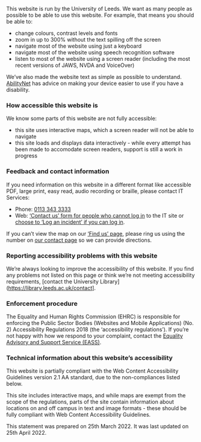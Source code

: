 This website is run by the University of Leeds. We want as many people as possible to be able to use this website. For example, that means you should be able to:

* change colours, contrast levels and fonts
* zoom in up to 300% without the text spilling off the screen
* navigate most of the website using just a keyboard
* navigate most of the website using speech recognition software
* listen to most of the website using a screen reader (including the most recent versions of JAWS, NVDA and VoiceOver)

We’ve also made the website text as simple as possible to understand. [AbilityNet](https://mcmw.abilitynet.org.uk/) has advice on making your device easier to use if you have a disability.

### How accessible this website is

We know some parts of this website are not fully accessible:

* this site uses interactive maps, which a screen reader will not be able to navigate
* this site loads and displays data interactively - while every attempt has been made to accomodate screen readers, support is still a work in progress

### Feedback and contact information

If you need information on this website in a different format like accessible PDF, large print, easy read, audio recording or braille, please contact IT Services:

* Phone: <a href="tel:+441133433333" title="Call IT Services">0113 343 3333</a>
* Web: <a href="https://it.leeds.ac.uk/it?id=contact_form">‘Contact us’ form for people who cannot log in</a> to the IT site or <a href="https://it.leeds.ac.uk/nav_to.do?uri=it?id=contact_form">choose to ‘Log an incident’ if you can log in</a>.

If you can’t view the map on our [‘Find us’ page](https://www.leeds.ac.uk/about/doc/find-us), please ring us using the number on [our contact page](https://www.leeds.ac.uk/about/doc/about-contact-us) so we can provide directions.

### Reporting accessibility problems with this website

We’re always looking to improve the accessibility of this website. If you find any problems not listed on this page or think we’re not meeting accessibility requirements, [contact the University Library](https://library.leeds.ac.uk/contact].

### Enforcement procedure

The Equality and Human Rights Commission (EHRC) is responsible for enforcing the Public Sector Bodies (Websites and Mobile Applications) (No. 2) Accessibility Regulations 2018 (the ‘accessibility regulations’). If you’re not happy with how we respond to your complaint, contact the [Equality Advisory and Support Service (EASS)](https://www.equalityadvisoryservice.com/).

### Technical information about this website’s accessibility

This website is partially compliant with the Web Content Accessibility Guidelines version 2.1 AA standard, due to the non-compliances listed below.

This site includes interactive maps, and while maps are exempt from the scope of the regulations, parts of the site contain information about locations on and off campus in text and image formats - these should be fully compliant with Web Content Accessibility Guidelines.

This statement was prepared on 25th March 2022. It was last updated on 25th April 2022.


